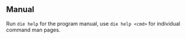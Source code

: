 ## Manual

Run `die help` for the program manual, use `die help <cmd>` for individual command man pages.
